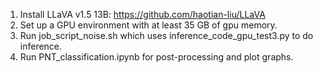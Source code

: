 1. Install LLaVA v1.5 13B: https://github.com/haotian-liu/LLaVA
2. Set up a GPU environment with at least 35 GB of gpu memory.
3. Run job_script_noise.sh which uses inference_code_gpu_test3.py to do inference.
4. Run PNT_classification.ipynb for post-processing and plot graphs.


